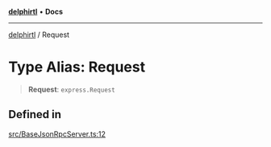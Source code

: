 [**delphirtl**](../README.md) • **Docs**

***

[delphirtl](../globals.md) / Request

# Type Alias: Request

> **Request**: `express.Request`

## Defined in

[src/BaseJsonRpcServer.ts:12](https://github.com/chuacw/delphirtl/blob/9d3905248e31f9e407f7d93f22a1ad9ed76c2b79/src/BaseJsonRpcServer.ts#L12)
